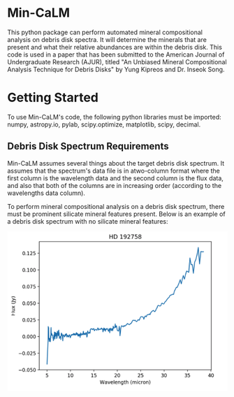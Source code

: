 # Min-CaLM
This python package can perform automated mineral compositional analysis on debris disk spectra. It will determine the minerals that are present and what their relative abundances are within the debris disk. This code is used in a paper that has been submitted to the American Journal of Undergraduate Research (AJUR), titled "An Unbiased Mineral Compositional Analysis Technique for Debris Disks" by Yung Kipreos and Dr. Inseok Song.

# Getting Started
To use Min-CaLM's code, the following python libraries must be imported: numpy, astropy.io, pylab, scipy.optimize, matplotlib, scipy, decimal.

## Debris Disk Spectrum Requirements
Min-CaLM assumes several things about the target debris disk spectrum. It assumes that the spectrum's data file is in atwo-column format where the first column is the wavelength data and the second column is the flux data, and also that both of the columns are in increasing order (according to the wavelengths data column).

To perform mineral compositional analysis on a debris disk spectrum, there must be prominent silicate mineral features present. Below is an example of a debris disk spectrum with no silicate mineral features:

![](/HD192758_Debris_Disk_Spectrum.png)
